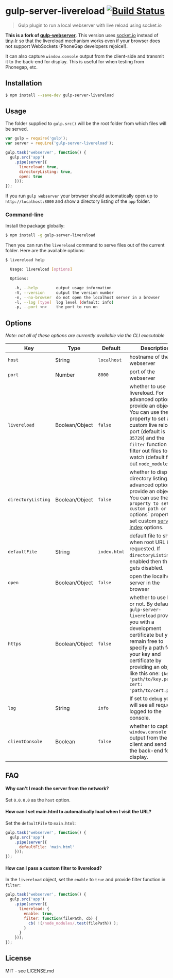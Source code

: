 gulp-server-livereload [![Build Status](http://img.shields.io/travis/hiddentao/gulp-server-livereload.svg?style=flat)](https://travis-ci.org/hiddentao/gulp-server-livereload)
==============

> Gulp plugin to run a local webserver with live reload using socket.io

**This is a fork of [gulp-webserver](https://github.com/schickling/gulp-webserver)**. This version uses [socket.io](http://socket.io) instead of [tiny-lr](https://github.com/mklabs/tiny-lr) so that the livereload mechanism works even if your browser does not support WebSockets (PhoneGap developers rejoice!).

It can also capture `window.console` output from the client-side and transmit it
to the back-end for display. This is useful for when testing from Phonegap, etc.

## Installation

```sh
$ npm install --save-dev gulp-server-livereload
```

## Usage

The folder supplied to `gulp.src()` will be the root folder from which files will be served.

```js
var gulp = require('gulp');
var server = require('gulp-server-livereload');

gulp.task('webserver', function() {
  gulp.src('app')
    .pipe(server({
      livereload: true,
      directoryListing: true,
      open: true
    }));
});
```

If you run `gulp webserver` your browser should automatically open up to `http://localhost:8000` and show a directory listing of the `app` folder.

### Command-line

Install the package globally:

```bash
$ npm install -g gulp-server-livereload
```

Then you can run the `livereload` command to serve files out of the current folder. 
Here are the available options:

```bash
$ livereload help

  Usage: livereload [options]

  Options:

    -h, --help        output usage information
    -V, --version     output the version number
    -n, --no-browser  do not open the localhost server in a browser
    -l, --log [type]  log level (default: info)
    -p, --port <n>    the port to run on
```


## Options

_Note: not all of these options are currently available via the CLI executable_

Key | Type | Default | Description |
--- | --- | --- | --- |
`host` | String | `localhost` | hostname of the webserver
`port` | Number | `8000` | port of the webserver
`livereload` | Boolean/Object | `false` | whether to use livereload. For advanced options, provide an object. You can use the `port` property to set a custom live reload port (default is `35729`) and the `filter` function to filter out files to watch (default filters out `node_modules`).
`directoryListing` | Boolean/Object | `false` | whether to display a directory listing. For advanced options, provide an object. You can use the `path property to set a custom path or the `options` property to set custom [serve-index](https://github.com/expressjs/serve-index) options.
`defaultFile` | String | `index.html` | default file to show when root URL is requested. If `directoryListing` is enabled then this gets disabled.
`open` | Boolean/Object | `false` | open the localhost server in the browser
`https` | Boolean/Object | `false` | whether to use https or not. By default, `gulp-server-livereload` provides you with a development certificate but you remain free to specify a path for your key and certificate by providing an object like this one: `{key: 'path/to/key.pem', cert: 'path/to/cert.pem'}`.
`log` | String | `info` | If set to `debug` you will see all requests logged to the console.
`clientConsole` | Boolean | `false` | whether to capture `window.console` output from the client and send it to the back-end for display.


## FAQ

#### Why can't I reach the server from the network?

Set `0.0.0.0` as the `host` option.

#### How can I set main.html to automatically load when I visit the URL?

Set the `defaultFile` to `main.html`:

```js
gulp.task('webserver', function() {
  gulp.src('app')
    .pipe(server({
      defaultFile: 'main.html'
    }));
});
```

#### How can I pass a custom filter to livereload?

In the `livereload` object, set the `enable` to `true` and provide filter function in `filter`:

```js
gulp.task('webserver', function() {
  gulp.src('app')
    .pipe(server({
      livereload: {
        enable: true,
        filter: function(filePath, cb) {
          cb( !(/node_modules/.test(filePath)) );
        }
      }
    }));
});
```

## License

MIT - see LICENSE.md
